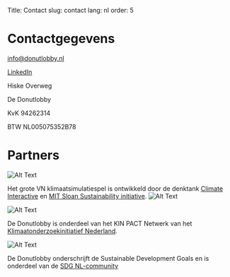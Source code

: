 Title: Contact
slug: contact
lang: nl
order: 5

# Contactgegevens

[info@donutlobby.nl](mailto:info@donutlobby.nl)

[LinkedIn](https://www.linkedin.com/company/104477035/)

Hiske Overweg

De Donutlobby

KvK 94262314

BTW NL005075352B78

# Partners

![Alt Text]({static}/images/ci.png)

Het grote VN klimaatsimulatiespel is ontwikkeld door de denktank [Climate Interactive](https://climateinteractive.org) en [MIT Sloan Sustainability initiative](https://mitsloan.mit.edu/sustainability-initiative/welcome).
![Alt Text]({static}/images/mit.png)

![Alt Text]({static}/images/kin.svg)

De Donutlobby is onderdeel van het KIN PACT Netwerk van het [Klimaatonderzoekinitiatief Nederland](https://www.nwo.nl/kin).

![Alt Text]({static}/images/sdg.png)

De Donutlobby onderschrijft de Sustainable Development Goals en is onderdeel van de [SDG NL-community](https://www.sdgnederland.nl/)
